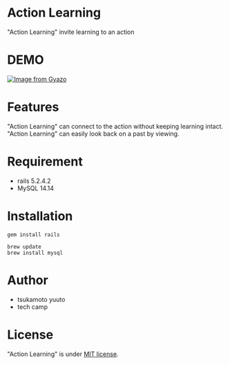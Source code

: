 # Action Learning
  "Action Learning" invite learning to an action

# DEMO
[![Image from Gyazo](https://i.gyazo.com/80d0e0c3bf4587f0570fc35fa3e5a61c.gif)](https://gyazo.com/80d0e0c3bf4587f0570fc35fa3e5a61c)
# Features
  "Action Learning" can connect to the action without keeping learning intact.
  "Action Learning" can easily look back on a past by viewing.

# Requirement

* rails  5.2.4.2
* MySQL 14.14

# Installation


  ```
  gem install rails 
  ```

  ``` 
  brew update
  brew install mysql
  ```

# Author

* tsukamoto yuuto
* tech camp

# License
"Action Learning" is under [MIT license](https://en.wikipedia.org/wiki/MIT_License).
